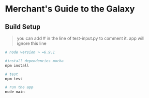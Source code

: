 #  Merchant's Guide to the Galaxy




## Build Setup

> you can add # in the line of test-input.py to comment it. app will ignore this line


``` bash
# node version > =6.9.1

#install dependencies mocha
npm install

# test 
npm test

# run the app
node main




